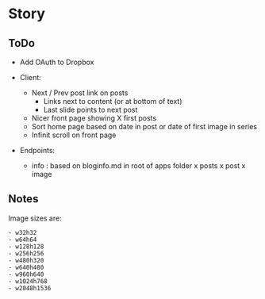 # Story

## ToDo
- Add OAuth to Dropbox

- Client:
  - Next / Prev post link on posts
    - Links next to content (or at bottom of text)
    - Last slide points to next post
  - Nicer front page showing X first posts
  - Sort home page based on date in post or date of first image in series
  - Infinit scroll on front page

- Endpoints:
  - info : based on bloginfo.md in root of apps folder
  x posts
  x post
  x image

## Notes

Image sizes are:
```
- w32h32
- w64h64
- w128h128
- w256h256
- w480h320
- w640h480
- w960h640
- w1024h768
- w2048h1536
```
